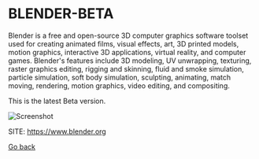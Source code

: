 # BLENDER-BETA

 Blender is a free and open-source 3D computer graphics software toolset used 
 for creating animated films, visual effects, art, 3D printed models, motion 
 graphics, interactive 3D applications, virtual reality, and computer games. 
 Blender's features include 3D modeling, UV unwrapping, texturing, raster 
 graphics editing, rigging and skinning, fluid and smoke simulation, particle 
 simulation, soft body simulation, sculpting, animating, match moving, 
 rendering, motion graphics, video editing, and compositing.
 
 This is the latest Beta version.
 
 ![Screenshot](https://upload.wikimedia.org/wikipedia/commons/3/33/Blender_3.1.0_screenshot.png)
 
 SITE: https://www.blender.org

 [Go back](https://portable-linux-apps.github.io/apps.html)
